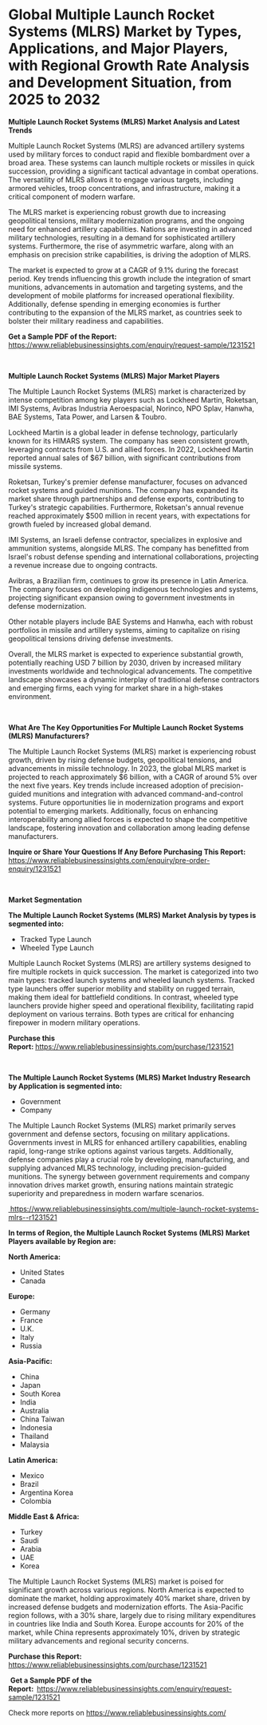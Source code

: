 <p><h1>Global Multiple Launch Rocket Systems (MLRS) Market by Types, Applications, and Major Players, with Regional Growth Rate Analysis and Development Situation, from 2025 to 2032</h1></p><p><strong>Multiple Launch Rocket Systems (MLRS) Market Analysis and Latest Trends</strong></p>
<p><p>Multiple Launch Rocket Systems (MLRS) are advanced artillery systems used by military forces to conduct rapid and flexible bombardment over a broad area. These systems can launch multiple rockets or missiles in quick succession, providing a significant tactical advantage in combat operations. The versatility of MLRS allows it to engage various targets, including armored vehicles, troop concentrations, and infrastructure, making it a critical component of modern warfare.</p><p>The MLRS market is experiencing robust growth due to increasing geopolitical tensions, military modernization programs, and the ongoing need for enhanced artillery capabilities. Nations are investing in advanced military technologies, resulting in a demand for sophisticated artillery systems. Furthermore, the rise of asymmetric warfare, along with an emphasis on precision strike capabilities, is driving the adoption of MLRS.</p><p>The market is expected to grow at a CAGR of 9.1% during the forecast period. Key trends influencing this growth include the integration of smart munitions, advancements in automation and targeting systems, and the development of mobile platforms for increased operational flexibility. Additionally, defense spending in emerging economies is further contributing to the expansion of the MLRS market, as countries seek to bolster their military readiness and capabilities.</p></p>
<p><strong>Get a Sample PDF of the Report:&nbsp;</strong> <a href="https://www.reliablebusinessinsights.com/enquiry/request-sample/1231521?utm_campaign=84&utm_medium=2&utm_source=Github&utm_content=ia&utm_term=27022025&utm_id=multiple-launch-rocket-systems-mlrs">https://www.reliablebusinessinsights.com/enquiry/request-sample/1231521</a></p>
<p>&nbsp;</p>
<p><strong>Multiple Launch Rocket Systems (MLRS) Major Market Players</strong></p>
<p><p>The Multiple Launch Rocket Systems (MLRS) market is characterized by intense competition among key players such as Lockheed Martin, Roketsan, IMI Systems, Avibras Industria Aeroespacial, Norinco, NPO Splav, Hanwha, BAE Systems, Tata Power, and Larsen & Toubro.</p><p>Lockheed Martin is a global leader in defense technology, particularly known for its HIMARS system. The company has seen consistent growth, leveraging contracts from U.S. and allied forces. In 2022, Lockheed Martin reported annual sales of $67 billion, with significant contributions from missile systems.</p><p>Roketsan, Turkey's premier defense manufacturer, focuses on advanced rocket systems and guided munitions. The company has expanded its market share through partnerships and defense exports, contributing to Turkey's strategic capabilities. Furthermore, Roketsan's annual revenue reached approximately $500 million in recent years, with expectations for growth fueled by increased global demand.</p><p>IMI Systems, an Israeli defense contractor, specializes in explosive and ammunition systems, alongside MLRS. The company has benefitted from Israel's robust defense spending and international collaborations, projecting a revenue increase due to ongoing contracts. </p><p>Avibras, a Brazilian firm, continues to grow its presence in Latin America. The company focuses on developing indigenous technologies and systems, projecting significant expansion owing to government investments in defense modernization. </p><p>Other notable players include BAE Systems and Hanwha, each with robust portfolios in missile and artillery systems, aiming to capitalize on rising geopolitical tensions driving defense investments. </p><p>Overall, the MLRS market is expected to experience substantial growth, potentially reaching USD 7 billion by 2030, driven by increased military investments worldwide and technological advancements. The competitive landscape showcases a dynamic interplay of traditional defense contractors and emerging firms, each vying for market share in a high-stakes environment.</p></p>
<p>&nbsp;</p>
<p><strong>What Are The Key Opportunities For Multiple Launch Rocket Systems (MLRS) Manufacturers?</strong></p>
<p><p>The Multiple Launch Rocket Systems (MLRS) market is experiencing robust growth, driven by rising defense budgets, geopolitical tensions, and advancements in missile technology. In 2023, the global MLRS market is projected to reach approximately $6 billion, with a CAGR of around 5% over the next five years. Key trends include increased adoption of precision-guided munitions and integration with advanced command-and-control systems. Future opportunities lie in modernization programs and export potential to emerging markets. Additionally, focus on enhancing interoperability among allied forces is expected to shape the competitive landscape, fostering innovation and collaboration among leading defense manufacturers.</p></p>
<p><strong>Inquire or Share Your Questions If Any Before Purchasing This Report:</strong> <a href="https://www.reliablebusinessinsights.com/enquiry/pre-order-enquiry/1231521?utm_campaign=84&utm_medium=2&utm_source=Github&utm_content=ia&utm_term=27022025&utm_id=multiple-launch-rocket-systems-mlrs">https://www.reliablebusinessinsights.com/enquiry/pre-order-enquiry/1231521</a></p>
<p>&nbsp;</p>
<p><strong>Market Segmentation</strong></p>
<p><strong>The Multiple Launch Rocket Systems (MLRS) Market Analysis by types is segmented into:</strong></p>
<p><ul><li>Tracked Type Launch</li><li>Wheeled Type Launch</li></ul></p>
<p><p>Multiple Launch Rocket Systems (MLRS) are artillery systems designed to fire multiple rockets in quick succession. The market is categorized into two main types: tracked launch systems and wheeled launch systems. Tracked type launchers offer superior mobility and stability on rugged terrain, making them ideal for battlefield conditions. In contrast, wheeled type launchers provide higher speed and operational flexibility, facilitating rapid deployment on various terrains. Both types are critical for enhancing firepower in modern military operations.</p></p>
<p><strong>Purchase this Report:&nbsp;</strong><a href="https://www.reliablebusinessinsights.com/purchase/1231521?utm_campaign=84&utm_medium=2&utm_source=Github&utm_content=ia&utm_term=27022025&utm_id=multiple-launch-rocket-systems-mlrs">https://www.reliablebusinessinsights.com/purchase/1231521</a></p>
<p>&nbsp;</p>
<p><strong>The Multiple Launch Rocket Systems (MLRS) Market Industry Research by Application is segmented into:</strong></p>
<p><ul><li>Government</li><li>Company</li></ul></p>
<p><p>The Multiple Launch Rocket Systems (MLRS) market primarily serves government and defense sectors, focusing on military applications. Governments invest in MLRS for enhanced artillery capabilities, enabling rapid, long-range strike options against various targets. Additionally, defense companies play a crucial role by developing, manufacturing, and supplying advanced MLRS technology, including precision-guided munitions. The synergy between government requirements and company innovation drives market growth, ensuring nations maintain strategic superiority and preparedness in modern warfare scenarios.</p></p>
<p><a href="https://www.reliablebusinessinsights.com/multiple-launch-rocket-systems-mlrs--r1231521?utm_campaign=84&utm_medium=2&utm_source=Github&utm_content=ia&utm_term=27022025&utm_id=multiple-launch-rocket-systems-mlrs">&nbsp;https://www.reliablebusinessinsights.com/multiple-launch-rocket-systems-mlrs--r1231521</a></p>
<p><strong>In terms of Region, the Multiple Launch Rocket Systems (MLRS) Market Players available by Region are:</strong></p>
<p>
    <p> <strong> North America: </strong>
        <ul>
            <li>United States</li>
            <li>Canada</li>
        </ul>
        </p> 
    <p> <strong> Europe: </strong>
        <ul>
            <li>Germany</li>
            <li>France</li>
            <li>U.K.</li>
            <li>Italy</li>
            <li>Russia</li>
        </ul>
        </p> 
    <p> <strong> Asia-Pacific: </strong>
        <ul>
            <li>China</li>
            <li>Japan</li>
            <li>South Korea</li>
            <li>India</li>
            <li>Australia</li>
            <li>China Taiwan</li>
            <li>Indonesia</li>
            <li>Thailand</li>
            <li>Malaysia</li>
        </ul>
        </p> 
    <p> <strong> Latin America: </strong>
        <ul>
            <li>Mexico</li>
            <li>Brazil</li>
            <li>Argentina Korea</li>
            <li>Colombia</li>
        </ul>
        </p> 
    <p> <strong> Middle East & Africa: </strong>
        <ul>
            <li>Turkey</li>
            <li>Saudi</li>
            <li>Arabia</li>
            <li>UAE</li>
            <li>Korea</li>
        </ul>
    </p>
    </p>
<p><p>The Multiple Launch Rocket Systems (MLRS) market is poised for significant growth across various regions. North America is expected to dominate the market, holding approximately 40% market share, driven by increased defense budgets and modernization efforts. The Asia-Pacific region follows, with a 30% share, largely due to rising military expenditures in countries like India and South Korea. Europe accounts for 20% of the market, while China represents approximately 10%, driven by strategic military advancements and regional security concerns.</p></p>
<p><strong>Purchase this Report: </strong><a href="https://www.reliablebusinessinsights.com/purchase/1231521?utm_campaign=84&utm_medium=2&utm_source=Github&utm_content=ia&utm_term=27022025&utm_id=multiple-launch-rocket-systems-mlrs">https://www.reliablebusinessinsights.com/purchase/1231521</a></p>
<p>&nbsp;<strong>Get a Sample PDF of the Report:&nbsp;&nbsp;</strong><a href="https://www.reliablebusinessinsights.com/enquiry/request-sample/1231521?utm_campaign=84&utm_medium=2&utm_source=Github&utm_content=ia&utm_term=27022025&utm_id=multiple-launch-rocket-systems-mlrs">https://www.reliablebusinessinsights.com/enquiry/request-sample/1231521</a></p>
<p><strong></strong></p>
<p>Check more reports on <a href="https://www.reliablebusinessinsights.com/?utm_campaign=84&utm_medium=2&utm_source=Github&utm_content=ia&utm_term=27022025&utm_id=multiple-launch-rocket-systems-mlrs">https://www.reliablebusinessinsights.com/</a></p>